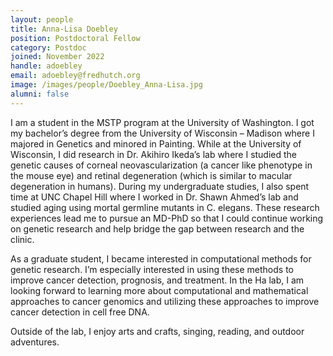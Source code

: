 ```yaml
---
layout: people
title: Anna-Lisa Doebley
position: Postdoctoral Fellow
category: Postdoc
joined: November 2022
handle: adoebley
email: adoebley@fredhutch.org
image: /images/people/Doebley_Anna-Lisa.jpg
alumni: false
---
```


I am a student in the MSTP program at the University of Washington. I got my bachelor’s degree from the University of Wisconsin – Madison where I majored in Genetics and minored in Painting. While at the University of Wisconsin, I did research in Dr. Akihiro Ikeda’s lab where I studied the genetic causes of corneal neovascularization (a cancer like phenotype in the mouse eye) and retinal degeneration (which is similar to macular degeneration in humans). During my undergraduate studies, I also spent time at UNC Chapel Hill where I worked in Dr. Shawn Ahmed’s lab and studied aging using mortal germline mutants in C. elegans. These research experiences lead me to pursue an MD-PhD so that I could continue working on genetic research and help bridge the gap between research and the clinic.

As a graduate student, I became interested in computational methods for genetic research. I’m especially interested in using these methods to improve cancer detection, prognosis, and treatment. In the Ha lab, I am looking forward to learning more about computational and mathematical approaches to cancer genomics and utilizing these approaches to improve cancer detection in cell free DNA.

Outside of the lab, I enjoy arts and crafts, singing, reading, and outdoor adventures.
